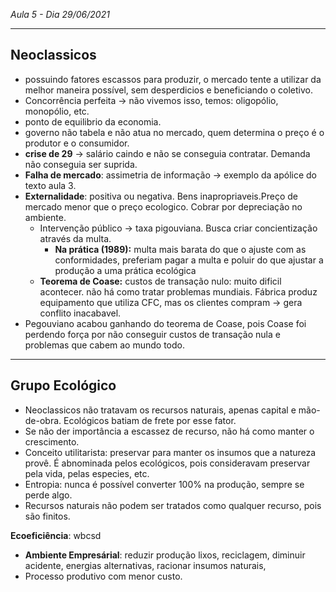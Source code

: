 _Aula 5 - Dia 29/06/2021_

---

## Neoclassicos

- possuindo fatores escassos para produzir, o mercado tente a utilizar da melhor maneira possível, sem desperdicios e beneficiando o coletivo.
- Concorrência perfeita -> não vivemos isso, temos: oligopólio, monopólio, etc.
- ponto de equilibrio da economia.
- governo não tabela e não atua no mercado, quem determina o preço é o produtor e o consumidor.
- **crise de 29** -> salário caindo e não se conseguia contratar. Demanda não conseguia ser suprida.
- **Falha de mercado**: assimetria de informação -> exemplo da apólice do texto aula 3.
- **Externalidade**: positiva ou negativa. Bens inapropriaveis.Preço de mercado menor que o preço ecologico. Cobrar por depreciação no ambiente.
	- Intervenção público -> taxa pigouviana. Busca criar concientização através da multa.
		- **Na prática (1989):** multa mais barata do que o ajuste com as conformidades, preferiam pagar a multa e poluir do que ajustar a produção a uma prática ecológica
	- **Teorema de Coase:** custos de transação nulo: muito dificil acontecer.
	não há como tratar problemas mundiais.
	Fábrica produz equipamento que utiliza CFC, mas os clientes compram -> gera conflito inacabavel.
- Pegouviano acabou ganhando do teorema de Coase, pois Coase foi perdendo força por não conseguir custos de transação nula e problemas que cabem ao mundo todo.

---
## Grupo Ecológico

- Neoclassicos não tratavam os recursos naturais, apenas capital e mão-de-obra. Ecológicos batiam de frete por esse fator.
- Se não der importância a escassez de recurso, não há como manter o crescimento.
- Conceito utilitarista: preservar para manter os insumos que a natureza provê. É abnominada pelos ecológicos, pois consideravam preservar pela vida, pelas especies, etc.
- Entropia: nunca é possível converter 100% na produção, sempre se perde algo.
- Recursos naturais não podem ser tratados como qualquer recurso, pois são finitos.

**Ecoeficiência**: wbcsd
- **Ambiente Empresárial**: reduzir produção lixos, reciclagem, diminuir acidente, energias alternativas, racionar insumos naturais,
- Processo produtivo com menor custo.
